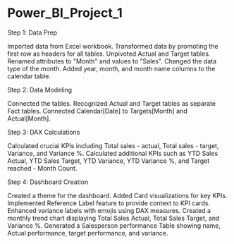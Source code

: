 # Power_BI_Project_1

Step 1: Data Prep

Imported data from Excel workbook.
Transformed data by promoting the first row as headers for all tables.
Unpivoted Actual and Target tables.
Renamed attributes to "Month" and values to "Sales".
Changed the data type of the month.
Added year, month, and month name columns to the calendar table.

Step 2: Data Modeling

Connected the tables.
Recognized Actual and Target tables as separate Fact tables.
Connected Calendar[Date] to Targets[Month] and Actual[Month].

Step 3: DAX Calculations

Calculated crucial KPIs including Total sales - actual, Total sales - target, Variance, and Variance %.
Calculated additional KPIs such as YTD Sales Actual, YTD Sales Target, YTD Variance, YTD Variance %, and Target reached - Month Count.

Step 4: Dashboard Creation

Created a theme for the dashboard.
Added Card visualizations for key KPIs.
Implemented Reference Label feature to provide context to KPI cards.
Enhanced variance labels with emojis using DAX measures.
Created a monthly trend chart displaying Total Sales Actual, Total Sales Target, and Variance %.
Generated a Salesperson performance Table showing name, Actual performance, target performance, and variance.
